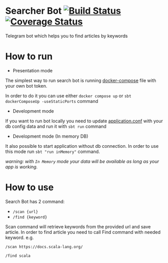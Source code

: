 # Searcher Bot [![Build Status](https://travis-ci.com/SamosadovArtem/searchBot.svg?token=qnvcRrUMF2GcwbChxqya&branch=master)](https://travis-ci.com/github/SamosadovArtem/searchBot) [![Coverage Status](https://coveralls.io/repos/github/SamosadovArtem/searchBot/badge.svg?branch=master)](https://coveralls.io/github/SamosadovArtem/searchBot?branch=master)
Telegram bot which helps you to find articles by keywords

# How to run
- Presentation mode

The simplest way to run search bot is running [docker-compose](https://github.com/SamosadovArtem/searchBot/blob/master/docker/docker-compose.yml) 
file with your own bot token.

In order to do it you can use either `docker compose up` or `sbt dockerComposeUp -useStaticPorts` command

- Development mode

If you want to run bot locally you need to update [application.conf](https://github.com/SamosadovArtem/searchBot/blob/master/main/src/main/resources/application.conf)
with your db config data and run it with `sbt run` command

- Development mode (In memory DB)

It also possible to start application without db connection. 
In order to use this mode run `sbt "run inMemory"` command.

_warning: with `In Memory` mode your data will be available as long as your app is working._ 




# How to use

Search Bot has 2 command:
- `/scan {url}`
- `/find {keyword}`

Scan command will retrieve keywords from the provided url and save article.
In order to find article you need to call Find command with needed keyword.
e.g.

`/scan https://docs.scala-lang.org/`

`/find scala`

 

